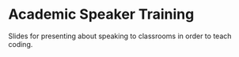 # Academic Speaker Training

Slides for presenting about speaking to classrooms in order to teach coding.
